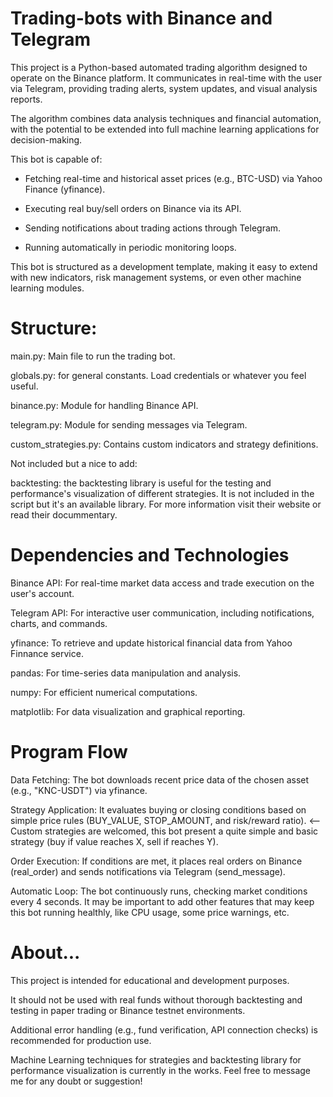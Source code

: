 # Trading-bots with Binance and Telegram
This project is a Python-based automated trading algorithm designed to operate on the Binance platform. It communicates in real-time with the user via Telegram, providing trading alerts, system updates, and visual analysis reports.

The algorithm combines data analysis techniques and financial automation, with the potential to be extended into full machine learning applications for decision-making.

This bot is capable of:

- Fetching real-time and historical asset prices (e.g., BTC-USD) via Yahoo Finance (yfinance).

- Executing real buy/sell orders on Binance via its API.

- Sending notifications about trading actions through Telegram.

- Running automatically in periodic monitoring loops.

This bot is structured as a development template, making it easy to extend with new indicators, risk management systems, or even other machine learning modules.

# Structure:
main.py: Main file to run the trading bot.

globals.py: for general constants. Load credentials or whatever you feel useful.

binance.py: Module for handling Binance API.

telegram.py: Module for sending messages via Telegram.

custom_strategies.py: Contains custom indicators and strategy definitions.

Not included but a nice to add: 

backtesting: the backtesting library is useful for the testing and performance's visualization of different strategies. It is not included in the script but it's an available library. For more information visit their website or read their docummentary.

# Dependencies and Technologies
Binance API: For real-time market data access and trade execution on the user's account.

Telegram API: For interactive user communication, including notifications, charts, and commands.

yfinance: To retrieve and update historical financial data from Yahoo Finnance service.

pandas: For time-series data manipulation and analysis.

numpy: For efficient numerical computations.

matplotlib: For data visualization and graphical reporting.

# Program Flow

Data Fetching: The bot downloads recent price data of the chosen asset (e.g., "KNC-USDT") via yfinance.

Strategy Application: It evaluates buying or closing conditions based on simple price rules (BUY_VALUE, STOP_AMOUNT, and risk/reward ratio). <-- Custom strategies are welcomed, this bot present a quite simple and
basic strategy (buy if value reaches X, sell if reaches Y). 

Order Execution: If conditions are met, it places real orders on Binance (real_order) and sends notifications via Telegram (send_message).

Automatic Loop: The bot continuously runs, checking market conditions every 4 seconds. It may be important to add other features that may keep this bot running healthly, like CPU usage, some price warnings, etc.

# About...
This project is intended for educational and development purposes.

It should not be used with real funds without thorough backtesting and testing in paper trading or Binance testnet environments.

Additional error handling (e.g., fund verification, API connection checks) is recommended for production use.

Machine Learning techniques for strategies and backtesting library for performance visualization is currently in the works. Feel free to message me for any doubt or suggestion!
